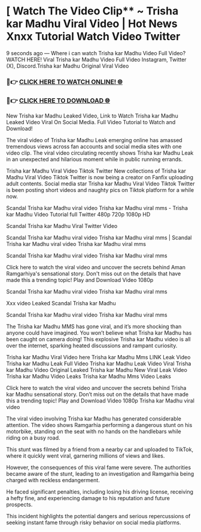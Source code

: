# [ Watch The Video Clip** ~ Trisha kar Madhu Viral Video | Hot News Xnxx Tutorial Watch Video Twitter

9 seconds ago — Where i can watch Trisha kar Madhu Video Full Video? WATCH HERE! Viral Trisha kar Madhu Video Full Video Instagram, Twitter (X), Discord.Trisha kar Madhu Original Viral Video

### 🔴👉 [CLICK HERE TO WATCH ONLINE! 🌐](https://nioki.today/viral-leaked-video-watch-free-online/)

### 🔴👉 [CLICK HERE TO DOWNLOAD 🌐](https://nioki.today/viral-leaked-video-watch-free-online/)

New Trisha kar Madhu Leaked Video, Link to Watch Trisha kar Madhu Leaked Video Viral On Social Media. Full Video Tutorial to Watch and Download!

The viral video of Trisha kar Madhu Leak emerging online has amassed tremendous views across fan accounts and social media sites with one video clip. The viral video circulating recently shows Trisha kar Madhu Leak in an unexpected and hilarious moment while in public running errands.

Trisha kar Madhu Viral Video Tiktok Twitter New collections of Trisha kar Madhu Viral Video Tiktok Twitter is now being a creator on Fanfix uploading adult contents. Social media star Trisha kar Madhu Viral Video Tiktok Twitter is been posting short videos and naughty pics on Tiktok platform for a while now.

Scandal Trisha kar Madhu viral video Trisha kar Madhu viral mms - Trisha kar Madhu Video Tutorial full Twitter 480p 720p 1080p HD

Scandal Trisha kar Madhu Viral Twitter Video

Scandal Trisha kar Madhu viral video Trisha kar Madhu viral mms | Scandal Trisha kar Madhu viral video Trisha kar Madhu viral mms

Scandal Trisha kar Madhu viral video Trisha kar Madhu viral mms

Click here to watch the viral video and uncover the secrets behind Aman Ramgarhiya's sensational story. Don't miss out on the details that have made this a trending topic! Play and Download Video 1080p

Scandal Trisha kar Madhu viral video Trisha kar Madhu viral mms

Xxx video Leaked Scandal Trisha kar Madhu

Scandal Trisha kar Madhu viral video Trisha kar Madhu viral mms

The Trisha kar Madhu MMS has gone viral, and it’s more shocking than anyone could have imagined. You won’t believe what Trisha kar Madhu has been caught on camera doing! This explosive Trisha kar Madhu video is all over the internet, sparking heated discussions and rampant curiosity.

Trisha kar Madhu Viral Video here Trisha kar Madhu Mms LINK Leak Video Trisha kar Madhu Leak Full Video Trisha kar Madhu Leak Video Viral Trisha kar Madhu Video Original Leaked Trisha kar Madhu New Viral Leak Video Trisha kar Madhu Video Leaks Trisha kar Madhu Mms Video Leaks

Click here to watch the viral video and uncover the secrets behind Trisha kar Madhu sensational story. Don’t miss out on the details that have made this a trending topic! Play and Download Video 1080p Trisha kar Madhu viral video

The viral video involving Trisha kar Madhu has generated considerable attention. The video shows Ramgarhia performing a dangerous stunt on his motorbike, standing on the seat with no hands on the handlebars while riding on a busy road.

This stunt was filmed by a friend from a nearby car and uploaded to TikTok, where it quickly went viral, garnering millions of views and likes.

However, the consequences of this viral fame were severe. The authorities became aware of the stunt, leading to an investigation and Ramgarhia being charged with reckless endangerment.

He faced significant penalties, including losing his driving license, receiving a hefty fine, and experiencing damage to his reputation and future prospects.

This incident highlights the potential dangers and serious repercussions of seeking instant fame through risky behavior on social media platforms.
